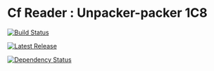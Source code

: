 # Cf Reader : Unpacker-packer 1C8

[![Build Status](https://travis-ci.org/MinimaJack/com.minimajack.v8.cf.reader.svg?branch=master)](https://travis-ci.org/MinimaJack/com.minimajack.v8.cf.reader)

[![Latest Release](https://img.shields.io/github/tag/MinimaJack/com.minimajack.v8.cf.reader.svg?label=Latest%20Release)](https://github.com/MinimaJack/com.minimajack.v8.cf.reader/releases)

[![Dependency Status](https://www.versioneye.com/user/projects/5915f665eb858e002c31544b/badge.svg?style=flat-square)](https://www.versioneye.com/user/projects/5915f665eb858e002c31544b)